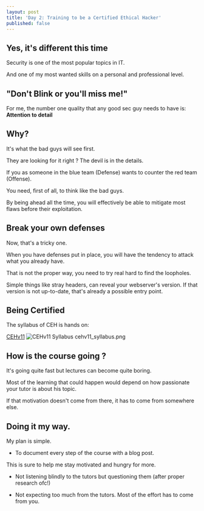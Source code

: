 ```yaml
---
layout: post
title: 'Day 2: Training to be a Certified Ethical Hacker'
published: false
---
```


## Yes, it's different this time
Security is one of the most popular topics in IT.

And one of my most wanted skills on a personal and professional level.

## "Don't Blink or you'll miss me!"
For me, the number one quality that any good sec guy needs to have is:
 **Attention to detail**

## Why?
It's what the bad guys will see first.

They are looking for it right ? The devil is in the details.

If you as someone in the blue team (Defense) wants to counter the red team (Offense).

You need, first of all, to think like the bad guys.

By being ahead all the time, you will effectively be able to mitigate most flaws before their exploitation.


## Break your own defenses
Now, that's a tricky one.

When you have defenses put in place, you will have the tendency to attack what you already have.

That is not the proper way, you need to try real hard to find the loopholes.

Simple things like stray headers, can reveal your webserver's version.
If that version is not up-to-date, that's already a possible entry point.

## Being Certified
The syllabus of CEH is hands on:

[CEHv11](https://www.eccouncil.org/wp-content/uploads/2020/09/CEHv11-Brochure.pdf)
![CEHv11 Syllabus](https://github.com/codarrenvelvindron/codarrenvelvindron.github.io/raw/master/images/cehv11_syllabus.png "CEH v11")
cehv11_syllabus.png

## How is the course going ?
It's going quite fast but lectures can become quite boring.

Most of the learning that could happen would depend on how passionate your tutor is about his topic.

If that motivation doesn't come from there, it has to come from somewhere else.

## Doing it my way.
My plan is simple.

 - To document every step of the course with a blog post.

This is sure to help me stay motivated and hungry for more.

 - Not listening blindly to the tutors but questioning them (after proper research ofc!)

 - Not expecting too much from the tutors.
Most of the effort has to come from you.